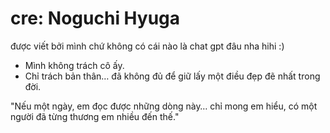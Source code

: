 # cre: Noguchi Hyuga
được viết bởi mình chứ không có cái nào là chat gpt đâu nha hihi :)


- Mình không trách cô ấy.
- Chỉ trách bản thân… đã không đủ để giữ lấy một điều đẹp đẽ nhất trong đời.


"Nếu một ngày, em đọc được những dòng này…
chỉ mong em hiểu,
có một người đã từng thương em nhiều đến thế."
